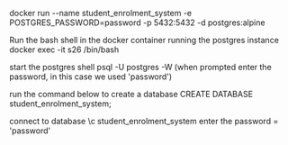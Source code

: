 docker run --name student_enrolment_system -e POSTGRES_PASSWORD=password -p 5432:5432 -d postgres:alpine

Run the bash shell in the docker container running the postgres instance
docker exec -it s26 /bin/bash

start the postgres shell
psql -U postgres -W (when prompted enter the password, in this case we used 'password')

run the command below to create a database
CREATE DATABASE student_enrolment_system;

connect to database
\c student_enrolment_system
enter the password = 'password'
